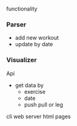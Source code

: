 



functionality 


### Parser 

- add new workout
- update by date 
### Visualizer 


Api 
- get data by 
  - exercise 
  - date 
  - push pull or leg

 cli
 web server
 html pages 

 




